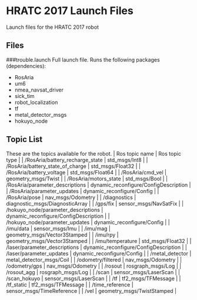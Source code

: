 # HRATC 2017 Launch Files

Launch files for the HRATC 2017 robot

## Files
###trouble.launch
Full launch file. Runs the following packages (dependencies):
* RosAria
* um6
* nmea_navsat_driver
* sick_tim
* robot_localization
* tf
* metal_detector_msgs
* hokuyo_node


## Topic List

These are the topics available for the robot.
| Ros topic name                      | Ros topic type                        |
| /RosAria/battery_recharge_state     | std_msgs/Int8                         |
| /RosAria/battery_state_of_charge    | std_msgs/Float32                      |
| /RosAria/battery_voltage            | std_msgs/Float64                      |
| /RosAria/cmd_vel                    | geometry_msgs/Twist                   |
| /RosAria/motors_state               | std_msgs/Bool                         |
| /RosAria/parameter_descriptions     | dynamic_reconfigure/ConfigDescription |
| /RosAria/parameter_updates          | dynamic_reconfigure/Config            |
| /RosAria/pose                       | nav_msgs/Odometry                     |
| /diagnostics                        | diagnostic_msgs/DiagnosticArray       |
| /gps/fix                            | sensor_msgs/NavSatFix                 |
| /hokuyo_node/parameter_descriptions | dynamic_reconfigure/ConfigDescription |
| /hokuyo_node/parameter_updates      | dynamic_reconfigure/Config            |
| /imu/data                           | sensor_msgs/Imu                       |
| /imu/mag                            | geometry_msgs/Vector3Stamped          |
| /imu/rpy                            | geometry_msgs/Vector3Stamped          |
| /imu/temperature                    | std_msgs/Float32                      |
| /laser/parameter_descriptions       | dynamic_reconfigure/ConfigDescription |
| /laser/parameter_updates            | dynamic_reconfigure/Config            |
| /metal_detector                     | metal_detector_msgs/Coil              |
| /odometry/filtered                  | nav_msgs/Odometry                     |
| /odometry/gps                       | nav_msgs/Odometry                     |
| /rosout                             | rosgraph_msgs/Log                     |
| /rosout_agg                         | rosgraph_msgs/Log                     |
| /scan                               | sensor_msgs/LaserScan                 |
| /scan_hokuyo                        | sensor_msgs/LaserScan                 |
| /tf                                 | tf2_msgs/TFMessage                    |
| /tf_static                          | tf2_msgs/TFMessage                    |
| /time_reference                     | sensor_msgs/TimeReference             |
| /vel                                | geometry_msgs/TwistStamped            |
